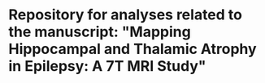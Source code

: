 # Repository for analyses related to the manuscript: "Mapping Hippocampal and Thalamic Atrophy in Epilepsy: A 7T MRI Study"

